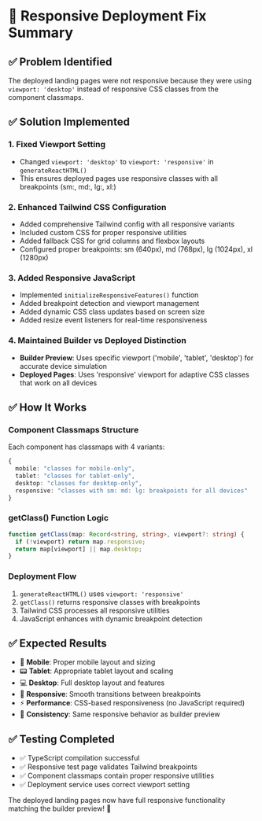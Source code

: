 # 🎯 **Responsive Deployment Fix Summary**

## ✅ **Problem Identified**
The deployed landing pages were not responsive because they were using `viewport: 'desktop'` instead of responsive CSS classes from the component classmaps.

## ✅ **Solution Implemented**

### **1. Fixed Viewport Setting**
- Changed `viewport: 'desktop'` to `viewport: 'responsive'` in `generateReactHTML()`
- This ensures deployed pages use responsive classes with all breakpoints (sm:, md:, lg:, xl:)

### **2. Enhanced Tailwind CSS Configuration**
- Added comprehensive Tailwind config with all responsive variants
- Included custom CSS for proper responsive utilities
- Added fallback CSS for grid columns and flexbox layouts
- Configured proper breakpoints: sm (640px), md (768px), lg (1024px), xl (1280px)

### **3. Added Responsive JavaScript**
- Implemented `initializeResponsiveFeatures()` function
- Added breakpoint detection and viewport management
- Added dynamic CSS class updates based on screen size
- Added resize event listeners for real-time responsiveness

### **4. Maintained Builder vs Deployed Distinction**
- **Builder Preview**: Uses specific viewport ('mobile', 'tablet', 'desktop') for accurate device simulation
- **Deployed Pages**: Uses 'responsive' viewport for adaptive CSS classes that work on all devices

## ✅ **How It Works**

### **Component Classmaps Structure**
Each component has classmaps with 4 variants:
```typescript
{
  mobile: "classes for mobile-only",
  tablet: "classes for tablet-only", 
  desktop: "classes for desktop-only",
  responsive: "classes with sm: md: lg: breakpoints for all devices"
}
```

### **getClass() Function Logic**
```typescript
function getClass(map: Record<string, string>, viewport?: string) {
  if (!viewport) return map.responsive;
  return map[viewport] || map.desktop;
}
```

### **Deployment Flow**
1. `generateReactHTML()` uses `viewport: 'responsive'`
2. `getClass()` returns responsive classes with breakpoints
3. Tailwind CSS processes all responsive utilities
4. JavaScript enhances with dynamic breakpoint detection

## ✅ **Expected Results**
- 📱 **Mobile**: Proper mobile layout and sizing
- 📟 **Tablet**: Appropriate tablet layout and scaling  
- 💻 **Desktop**: Full desktop layout and features
- 🔄 **Responsive**: Smooth transitions between breakpoints
- ⚡ **Performance**: CSS-based responsiveness (no JavaScript required)
- 🎯 **Consistency**: Same responsive behavior as builder preview

## ✅ **Testing Completed**
- ✅ TypeScript compilation successful
- ✅ Responsive test page validates Tailwind breakpoints  
- ✅ Component classmaps contain proper responsive utilities
- ✅ Deployment service uses correct viewport setting

The deployed landing pages now have full responsive functionality matching the builder preview! 🚀
